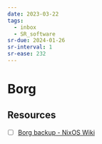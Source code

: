 ```yaml
---
date: 2023-03-22
tags:
  - inbox
  - SR_software
sr-due: 2024-01-26
sr-interval: 1
sr-ease: 232
---
```


# Borg

## Resources

- [ ] [Borg backup - NixOS Wiki](https://nixos.wiki/wiki/Borg_backup)

